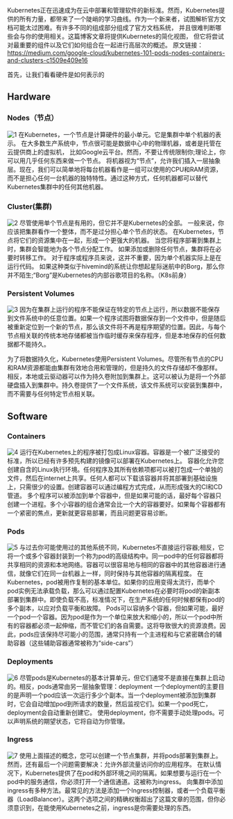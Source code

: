 Kubernetes正在迅速成为在云中部署和管理软件的新标准。然而，Kubernetes提
供的所有力量，都带来了一个陡峭的学习曲线。作为一个新来者，试图解析官方文档可能太过困难。有许多不同的组成部分组成了官方文档系统，
并且很难判断哪些会与你的使用相关。这篇博客文章将提供Kubernetes的简化视图，
但它将尝试对最重要的组件以及它们如何组合在一起进行高层次的概述。
原文链接：https://medium.com/google-cloud/kubernetes-101-pods-nodes-containers-and-clusters-c1509e409e16

首先，让我们看看硬件是如何表示的
## Hardware
### Nodes（节点）
![1](https://github.com/rushoo/kubernetes-/blob/master/Nodes.png)
在Kubernetes，一个节点是计算硬件的最小单元。它是集群中单个机器的表示。
在大多数生产系统中，节点很可能是数据中心中的物理机器，或者是托管在云提供商上的虚拟机，
比如Google云平台。然而，不要让传统限制你;理论上，你可以用几乎任何东西来做一个节点。
将机器视为“节点”，允许我们插入一层抽象层。现在，我们可以简单地将每台机器看作是一组可以使用的CPU和RAM资源，
而不是担心任何一台机器的独特特性。通过这种方式，任何机器都可以替代Kubernetes集群中的任何其他机器。

### Cluster(集群) 
![2](https://github.com/rushoo/kubernetes-/blob/master/Cluster.png)
尽管使用单个节点是有用的，但它并不是Kubernetes的全部。
一般来说，你应该把集群看作一个整体，而不是过分担心单个节点的状态。
在Kubernetes，节点将它们的资源集中在一起，形成一个更强大的机器。
当您将程序部署到集群上时，集群会智能地为各个节点分配工作。
如果添加或删除任何节点，集群将在必要时转移工作。
对于程序或程序员来说，这并不重要，因为单个机器实际上是在运行代码。
如果这种类似于hivemind的系统让你想起星际迷航中的Borg，那么你并不陌生;“Borg”是Kubernetes的内部谷歌项目的名称。（K8s前身）

### Persistent Volumes 
![3](https://github.com/rushoo/kubernetes-/blob/master/Persistant%20Volume.png)
因为在集群上运行的程序不能保证在特定的节点上运行，所以数据不能保存到文件系统中的任意位置。如果一个程序试图将数据保存到一个文件中，但是随后被重新定位到一个新的节点，那么该文件将不再是程序期望的位置。因此，与每个节点相关联的传统本地存储都被当作临时缓存来保存程序，但是本地保存的任何数据都不能持久。

为了将数据持久化，Kubernetes使用Persistent Volumes。尽管所有节点的CPU和RAM资源都能由集群有效地合用和管理的，但是持久的文件存储却不像那样。相反，本地或云驱动器可以作为持久卷附加到集群上。这可以被认为是将一个外部硬盘插入到集群中。持久卷提供了一个文件系统，该文件系统可以安装到集群中，而不需要与任何特定节点相关联。

## Software
### Containers 
![4](https://github.com/rushoo/kubernetes-/blob/master/Container.png)
运行在Kubernetes上的程序被打包成Linux容器。容器是一个被广泛接受的标准，所以已经有许多预先构建的镜像可以部署在Kubernetes上。
容器化允许您创建自含的Linux执行环境。任何程序及其所有依赖项都可以被打包成一个单独的文件，然后在internet上共享。任何人都可以下载该容器并将其部署到基础设施上，只需很少的设置。创建容器可以通过编程方式完成，从而形成强大的CI和CD管道。
多个程序可以被添加到单个容器中，但是如果可能的话，最好每个容器只创建一个进程。多个小容器的组合通常会比一个大的容器要好。如果每个容器都有一个紧密的焦点，更新就更容易部署，而且问题更容易诊断。

### Pods 
![5](/Pods.png)
与过去你可能使用过的其他系统不同，Kubernetes不直接运行容器;相反，它将一个或多个容器封装到一个称为pod的高级结构中。同一pod中的任何容器都将共享相同的资源和本地网络。容器可以很容易地与相同的容器中的其他容器进行通信，就像它们在同一台机器上一样，同时保持与其他容器的隔离程度。
在Kubernetes，pod被用作复制的基本单位。如果你的应用变得太流行，而单个pod实例无法承载负载，那么可以通过配置Kubernetes在必要时将pod的新副本部署到集群中。即使负载不高，标准情况下，在生产系统的任何时候都保有pod的多个副本，以应对负载平衡和故障。
Pods可以容纳多个容器，但如果可能，最好一个pod一个容器。因为pod是作为一个单位来放大和缩小的，所以一个pod中所有的容器都必须一起伸缩，而不管它们的各自需要。这将导致很大的资源浪费。因此，pods应该保持尽可能小的范围，通常只持有一个主进程和与它紧密耦合的辅助容器（这些辅助容器通常被称为“side-cars”）

### Deployments 
![6](https://github.com/rushoo/kubernetes-/blob/master/Deployment.png)
尽管pods是Kubernetes的基本计算单元，但它们通常不是直接在集群上启动的。相反，pods通常由另一层抽象管理：deployment
一个deployment的主要目的是声明一个pod应该一次运行多少个副本。当一个deployment被添加到集群时，它会自动增加pod到所请求的数量，然后监视它们。如果一个pod死亡，deployment会自动重新创建它。
使用deployment，你不需要手动处理pods。可以声明系统的期望状态，它将自动为你管理。

### Ingress 
![7](https://github.com/rushoo/kubernetes-/blob/master/Ingress.png)
使用上面描述的概念，您可以创建一个节点集群，并将pods部署到集群上。然而，还有最后一个问题需要解决：允许外部流量访问你的应用程序。
在默认情况下，Kubernetes提供了在pod和外部环境之间的隔离。如果想要与运行在一个pod中的服务通信，你必须打开一个通信通道。这被称为ingress。
向集群中添加ingress有多种方法。最常见的方法是添加一个Ingress控制器，或者一个负载平衡器（LoadBalancer）。这两个选项之间的精确权衡超出了这篇文章的范围，但你必须意识到，在能使用Kubernetes之前，ingress是你需要处理的东西。
